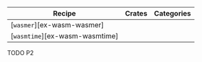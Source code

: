 | Recipe | Crates | Categories |
|--------|--------|------------|
| [`wasmer`][ex-wasm-wasmer] |  |  |
| [`wasmtime`][ex-wasm-wasmtime] |  |  |

<div class="hidden">
TODO P2
</div>
